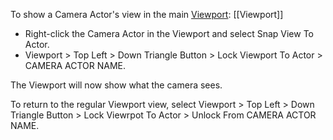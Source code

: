 To show a Camera Actor's view in the main [Viewport](./Viewport): [[Viewport]]
- Right-click the Camera Actor in the Viewport and select Snap View To Actor.
- Viewport > Top Left > Down Triangle Button > Lock Viewport To Actor > CAMERA ACTOR NAME.

The Viewport will now show what the camera sees.


To return to the regular Viewport view, select Viewport > Top Left > Down Triangle Button > Lock Viewrpot To Actor > Unlock From CAMERA ACTOR NAME.
